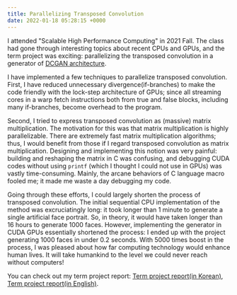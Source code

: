 ```yaml
---
title: Parallelizing Transposed Convolution
date: 2022-01-18 05:28:15 +0000 
---
```

I attended "Scalable High Performance Computing" in 2021 Fall. The class had gone through interesting topics about recent CPUs and GPUs, and the term project was exciting: parallelizing the transposed convolution in a generator of [DCGAN architecture](https://paperswithcode.com/method/dcgan).

I have implemented a few techniques to parallelize transposed convolution. First, I have reduced unnecessary divergence(if-branches) to make the code friendly with the lock-step architecture of GPUs; since all streaming cores in a warp fetch instructions both from true and false blocks, including many if-branches, become overhead to the program.

Second, I tried to express transposed convolution as (massive) matrix multiplication. The motivation for this was that matrix multiplication is highly parallelizable. There are extremely fast matrix multiplication algorithms; thus, I would benefit from those if I regard transposed convolution as matrix multiplication. Designing and implementing this notion was very painful: building and reshaping the matrix in C was confusing, and debugging CUDA codes without using `printf` (which I thought I could not use in GPUs) was vastly time-consuming. Mainly, the arcane behaviors of C language macro fooled me; it made me waste a day debugging my code.

Going through these efforts, I could largely shorten the process of transposed convolution. The initial sequential CPU implementation of the method was excruciatingly long: it took longer than 1 minute to generate a single artificial face portrait. So, in theory, it would have taken longer than 16 hours to generate 1000 faces. However, implementing the generator in CUDA GPUs essentially shortened the process: I ended up with the project generating 1000 faces in under 0.2 seconds. With 5000 times boost in the process, I was pleased about how far computing technology would enhance human lives. It will take humankind to the level we could never reach without computers!

You can check out my term project report: [Term project report(in Korean)](/assets/shpc_report_kr.pdf), [Term project report(in English)](/assets/shpc_report_en.pdf).